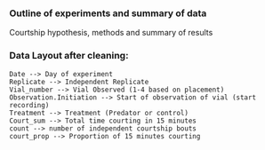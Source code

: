 ### Outline of experiments and summary of data

Courtship hypothesis, methods and summary of results


### Data Layout after cleaning:
```
Date --> Day of experiment
Replicate --> Independent Replicate
Vial_number --> Vial Observed (1-4 based on placement)
Observation.Initiation --> Start of observation of vial (start recording)
Treatment --> Treatment (Predator or control)
Court_sum --> Total time courting in 15 minutes
count --> number of independent courtship bouts
court_prop --> Proportion of 15 minutes courting
```
